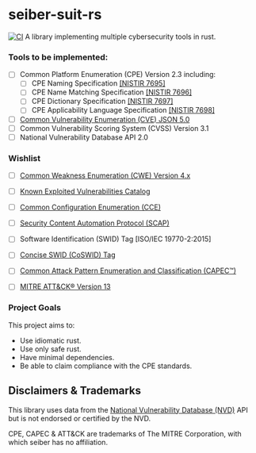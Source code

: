 # seiber-suit-rs
[![CI](https://github.com/rokkit-lab/seiber-suite-rs/actions/workflows/ci.yml/badge.svg)](https://github.com/rokkit-lab/seiber-suite-rs/actions/workflows/ci.yml)
A library implementing multiple cybersecurity tools in rust.

### Tools to be implemented:
- [ ] Common Platform Enumeration (CPE) Version 2.3 including:
    - [ ] CPE Naming Specification [[NISTIR 7695]](https://doi.org/10.6028/NIST.IR.7695)
    - [ ] CPE Name Matching Specification [[NISTIR 7696]](https://doi.org/10.6028/NIST.IR.7696)
    - [ ] CPE Dictionary Specification [[NISTIR 7697]](https://doi.org/10.6028/NIST.IR.7697)
    - [ ] CPE Applicability Language Specification [[NISTIR 7698]](https://doi.org/10.6028/NIST.IR.7698)
- [ ] [Common Vulnerability Enumeration (CVE) JSON 5.0](https://cveproject.github.io/cve-schema/schema/v5.0/docs/)
- [ ] Common Vulnerability Scoring System (CVSS) Version 3.1
- [ ] National Vulnerability Database API 2.0

### Wishlist
 - [ ] [Common Weakness Enumeration (CWE) Version 4.x](https://cwe.mitre.org/)
 - [ ] [Known Exploited Vulnerabilities Catalog](https://www.cisa.gov/known-exploited-vulnerabilities-catalog)
 - [ ] [Common Configuration Enumeration (CCE)](https://ncp.nist.gov/cce)
 - [ ] [Security Content Automation Protocol (SCAP)](https://csrc.nist.gov/Projects/Security-Content-Automation-Protocol/)
 - [ ] Software Identification (SWID) Tag [ISO/IEC 19770-2:2015]
 - [ ] [Concise SWID (CoSWID) Tag](https://datatracker.ietf.org/doc/draft-ietf-sacm-coswid/24/)
 - [ ] [Common Attack Pattern Enumeration and Classification (CAPEC™)](https://capec.mitre.org/)
 - [ ] [MITRE ATT&CK® Version 13](https://attack.mitre.org/)


### Project Goals
This project aims to:
 - Use idiomatic rust.
 - Use only safe rust.
 - Have minimal dependencies.
 - Be able to claim compliance with the CPE standards. 
 
## Disclaimers & Trademarks
This library uses data from the [National Vulnerability Database (NVD)](https://nvd.nist.gov/) API but is not endorsed or certified by the NVD.

CPE, CAPEC & ATT&CK are trademarks of The MITRE Corporation, with which seiber has no affiliation.